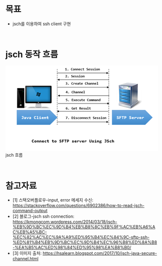 # 목표
* jsch를 이용하여 ssh client 구현

<br>

# jsch 동작 흐름
![](../imgs/jsch.png)
<br> jsch 흐름

<br>

# 참고자료
* [1] 스택오버플로우-input, error 메세지 수신: https://stackoverflow.com/questions/6902386/how-to-read-jsch-command-output
* [2] 블로그-jsch ssh connection: https://kmongcom.wordpress.com/2014/03/18/jsch-%EB%9D%BC%EC%9D%B4%EB%B8%8C%EB%9F%AC%EB%A6%AC%EB%A5%BC-%EC%82%AC%EC%9A%A9%ED%95%B4%EC%84%9C-sftp-ssh-%ED%81%B4%EB%9D%BC%EC%9D%B4%EC%96%B8%ED%8A%B8-%EA%B5%AC%ED%98%84%ED%95%98%EA%B8%B0/
* [3] 이미지 출처: https://hsalearn.blogspot.com/2017/10/jsch-java-secure-channel.html
